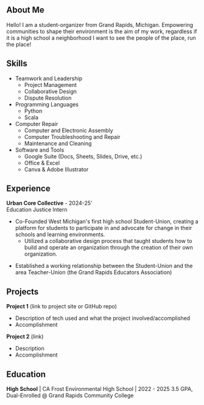 ## About Me

Hello! I am a student-organizer from Grand Rapids, Michigan. Empowering communities to shape their environment is the aim of my work, regardless if it is a high school a neighborhood I want to see the people of the place, run the place! 

## Skills

- Teamwork and Leadership
	- Project Management
	- Collaborative Design
	- Dispute Resolution
- Programming Languages
	- Python
	-  Scala
- Computer Repair
	- Computer and Electronic Assembly
	- Computer Troubleshooting and Repair
	- Maintenance and Cleaning
- Software and Tools
	-  Google Suite (Docs, Sheets, Slides, Drive, etc.)
	-  Office & Excel
	-  Canva & Adobe Illustrator
## Experience

**Urban Core Collective** - 2024-25'   
Education Justice Intern
- Co-Founded West Michigan's first high school Student-Union, creating a platform for students to participate in and advocate for change in their schools and learning environments.
	- Utilized a collaborative design process that taught students how to build and operate an organization through the creation of their own organization.
* Established a working relationship between the Student-Union and the area Teacher-Union (the Grand Rapids Educators Association)
## Projects

**Project 1** (link to project site or GitHub repo)  
- Description of tech used and what the project involved/accomplished
- Accomplishment 

**Project 2** (link)
- Description 
- Accomplishment

## Education

**High School** | CA Frost Environmental High School | 2022 - 2025
	 3.5 GPA, Dual-Enrolled @ Grand Rapids Community College
